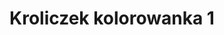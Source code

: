 ---
title: Kroliczek kolorowanka 1
description: Kolorowanka Kroliczek - wariant 1
canonical: /zwierzeta/kroliczek
variant_of: kroliczek
tags:
- zwierzeta
- kroliczek
---